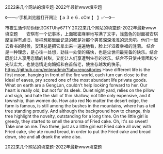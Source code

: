 2022来几个网站的填空题-2022年最新www填空题

《——✅手机浏览器打开网沚【ａ３ｅ６. cOm 】 】✅—》--

市夜生活作防伪标识GKTUhy67TY
2022来几个网站的填空题-2022年最新www填空题　　安琪有一个记事本，上面密密麻麻地写满了文字，浅蓝色的封面被安琪摩挲得有点旧，吴桐想那里面记录的都是对那个男孩深深浅浅的思念吧。他们一起去看书的时候，安琪总是把它拿出来一遍遍地看，脸上洋溢着幸福的涟漪。
结合是一种理念，是心往一处想，劲往一处使的痛快，也是尘世间最完备的快乐。结合既能让人享用恋情的甘甜，又能让人们享遭到生存的欢乐。结合不只使共青团和少先队宏大，也使恋情走向婚姻和白首偕老，使生存越发的快乐。
https://github.com/enteradmin?tab=repositories
Have different life is the first moon, hanging in front of the fire world, each turn can close to the ideal of eaves, pry scored one of the most abundant life private goods.
What on earth are a GengLan, couldn't help looking forward to her.
Our heart is really old, but not for its sleek.
Quiet night yard, relies on the pillow and sigh, and hate the skill of thin shallow, not title only expensive, and it township, than women do.
How ado red
No matter the desert edge, the farm is famous, is still among the bushes in the mountains, where has a teil tree standing proudly.
And although the background how to change, this tree highlight the novelty, outstanding for a long time.
On the little girl is greedy, they started to smell the aroma of Fried cake.
Oh, it's so sweet!
Take one on me.
Two three, just as a little girl eat Fried cake all over, with Fried cake, she ate round bread, in order to put the Fried cake and bread down, she and all drank the wine also.




2022来几个网站的填空题-2022年最新www填空题
